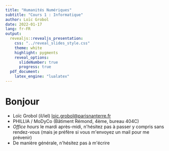 ```yaml
---
title: "Humanités Numériques"
subtitle: "Cours 1 : Informatique"
author: Loïc Grobol
date: 2022-01-17
lang: fr-FR
output:
  revealjs::revealjs_presentation:
    css: "../reveal_slides_style.css"
    theme: white
    highlight: pygments
    reveal_options:
      slideNumber: true
      progress: true
  pdf_document:
    latex_engine: "lualatex"
---
```


# Bonjour

- Loïc Grobol (il/iel) [<loic.grobol@parisnanterre.fr>](mailto:loic.grobol@parisnanterre.fr)
- PHILLIA / MoDyCo (Bâtiment Rémond, 4ème, bureau 404C)
- *Office hours* le mardi après-midi, n'hésitez pas à passer y compris sans rendez-vous (mais je
  préfère si vous m'envoyez un mail pour me prévenir)
- De manière générale, n'hésitez pas à m'écrire
